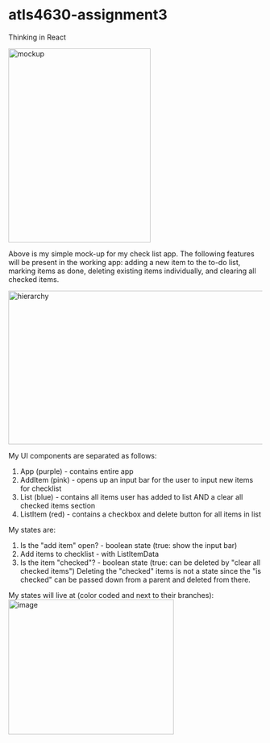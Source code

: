 # atls4630-assignment3
Thinking in React

<img width="282" height="385" alt="mockup" src="https://github.com/user-attachments/assets/140a8182-cab2-4e0a-b9d7-c80580cca17d" />

Above is my simple mock-up for my check list app. The following features will be present in the working app: adding a new item to the to-do list, marking items as done, deleting existing items individually, and clearing all checked items.

<img width="565.33" height="305" alt="hierarchy" src="https://github.com/user-attachments/assets/078c7ebb-5831-42f6-b54e-48e209063b29" />

My UI components are separated as follows:
1. App (purple) - contains entire app
2. AddItem (pink) - opens up an input bar for the user to input new items for checklist
3. List (blue) - contains all items user has added to list AND a clear all checked items section
4. ListItem (red) - contains a checkbox and delete button for all items in list


My states are:
1. Is the "add item" open? - boolean state (true: show the input bar)
2. Add items to checklist - with ListItemData
3. Is the item "checked"? - boolean state (true: can be deleted by "clear all checked items")
Deleting the "checked" items is not a state since the "is checked" can be passed down from a parent and deleted from there.

My states will live at (color coded and next to their branches):
<img width="328" height="268.33" alt="image" src="https://github.com/user-attachments/assets/1324a33b-1bb5-49c0-a58b-3d1e6a27497e" />
